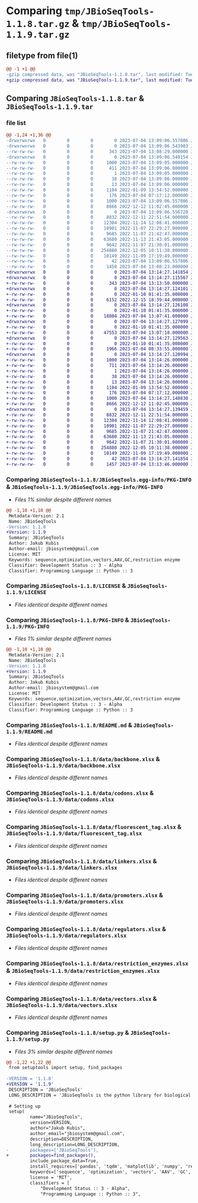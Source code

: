 # Comparing `tmp/JBioSeqTools-1.1.8.tar.gz` & `tmp/JBioSeqTools-1.1.9.tar.gz`

## filetype from file(1)

```diff
@@ -1 +1 @@
-gzip compressed data, was "JBioSeqTools-1.1.8.tar", last modified: Tue Jul  4 13:09:06 2023, max compression
+gzip compressed data, was "JBioSeqTools-1.1.9.tar", last modified: Tue Jul  4 13:14:27 2023, max compression
```

## Comparing `JBioSeqTools-1.1.8.tar` & `JBioSeqTools-1.1.9.tar`

### file list

```diff
@@ -1,24 +1,36 @@
-drwxrwxrwx   0        0        0        0 2023-07-04 13:09:06.557806 JBioSeqTools-1.1.8/
-drwxrwxrwx   0        0        0        0 2023-07-04 13:09:06.543903 JBioSeqTools-1.1.8/JBioSeqTools/
--rw-rw-rw-   0        0        0      343 2023-07-04 13:08:29.000000 JBioSeqTools-1.1.8/JBioSeqTools/__init__.py
-drwxrwxrwx   0        0        0        0 2023-07-04 13:09:06.549154 JBioSeqTools-1.1.8/JBioSeqTools.egg-info/
--rw-rw-rw-   0        0        0     1000 2023-07-04 13:09:05.000000 JBioSeqTools-1.1.8/JBioSeqTools.egg-info/PKG-INFO
--rw-rw-rw-   0        0        0      411 2023-07-04 13:09:06.000000 JBioSeqTools-1.1.8/JBioSeqTools.egg-info/SOURCES.txt
--rw-rw-rw-   0        0        0        1 2023-07-04 13:09:05.000000 JBioSeqTools-1.1.8/JBioSeqTools.egg-info/dependency_links.txt
--rw-rw-rw-   0        0        0       38 2023-07-04 13:09:06.000000 JBioSeqTools-1.1.8/JBioSeqTools.egg-info/requires.txt
--rw-rw-rw-   0        0        0       13 2023-07-04 13:09:06.000000 JBioSeqTools-1.1.8/JBioSeqTools.egg-info/top_level.txt
--rw-rw-rw-   0        0        0     1104 2022-01-09 13:54:52.000000 JBioSeqTools-1.1.8/LICENSE
--rw-rw-rw-   0        0        0      176 2023-07-04 07:17:12.000000 JBioSeqTools-1.1.8/MANIFEST.in
--rw-rw-rw-   0        0        0     1000 2023-07-04 13:09:06.557806 JBioSeqTools-1.1.8/PKG-INFO
--rw-rw-rw-   0        0        0     8666 2022-12-12 11:02:45.000000 JBioSeqTools-1.1.8/README.md
-drwxrwxrwx   0        0        0        0 2023-07-04 13:09:06.556720 JBioSeqTools-1.1.8/data/
--rw-rw-rw-   0        0        0     8832 2022-12-11 22:51:54.000000 JBioSeqTools-1.1.8/data/backbone.xlsx
--rw-rw-rw-   0        0        0    12304 2022-11-14 12:08:41.000000 JBioSeqTools-1.1.8/data/codons.xlsx
--rw-rw-rw-   0        0        0    10901 2022-11-07 22:29:27.000000 JBioSeqTools-1.1.8/data/fluorescent_tag.xlsx
--rw-rw-rw-   0        0        0     9685 2022-11-07 21:42:47.000000 JBioSeqTools-1.1.8/data/linkers.xlsx
--rw-rw-rw-   0        0        0    63680 2022-11-13 21:43:05.000000 JBioSeqTools-1.1.8/data/promoters.xlsx
--rw-rw-rw-   0        0        0     9642 2022-11-07 21:30:01.000000 JBioSeqTools-1.1.8/data/regulators.xlsx
--rw-rw-rw-   0        0        0   254880 2022-12-05 10:11:38.000000 JBioSeqTools-1.1.8/data/restriction_enzymes.xlsx
--rw-rw-rw-   0        0        0    10149 2022-11-09 17:19:49.000000 JBioSeqTools-1.1.8/data/vectors.xlsx
--rw-rw-rw-   0        0        0       42 2023-07-04 13:09:06.557806 JBioSeqTools-1.1.8/setup.cfg
--rw-rw-rw-   0        0        0     1458 2023-07-04 13:08:23.000000 JBioSeqTools-1.1.8/setup.py
+drwxrwxrwx   0        0        0        0 2023-07-04 13:14:27.141854 JBioSeqTools-1.1.9/
+drwxrwxrwx   0        0        0        0 2023-07-04 13:14:27.115567 JBioSeqTools-1.1.9/JBioSeqTools/
+-rw-rw-rw-   0        0        0      343 2023-07-04 13:13:50.000000 JBioSeqTools-1.1.9/JBioSeqTools/__init__.py
+drwxrwxrwx   0        0        0        0 2023-07-04 13:14:27.124101 JBioSeqTools-1.1.9/JBioSeqTools/api_elements/
+-rw-rw-rw-   0        0        0        0 2022-01-10 01:41:35.000000 JBioSeqTools-1.1.9/JBioSeqTools/api_elements/__init__.py
+-rw-rw-rw-   0        0        0     6152 2022-12-15 18:39:44.000000 JBioSeqTools-1.1.9/JBioSeqTools/api_elements/api.py
+drwxrwxrwx   0        0        0        0 2023-07-04 13:14:27.126108 JBioSeqTools-1.1.9/JBioSeqTools/seq_tools/
+-rw-rw-rw-   0        0        0        0 2022-01-10 01:41:35.000000 JBioSeqTools-1.1.9/JBioSeqTools/seq_tools/__init__.py
+-rw-rw-rw-   0        0        0    18804 2023-07-04 13:07:41.000000 JBioSeqTools-1.1.9/JBioSeqTools/seq_tools/seq_tools.py
+drwxrwxrwx   0        0        0        0 2023-07-04 13:14:27.127099 JBioSeqTools-1.1.9/JBioSeqTools/vector_build/
+-rw-rw-rw-   0        0        0        0 2022-01-10 01:41:35.000000 JBioSeqTools-1.1.9/JBioSeqTools/vector_build/__init__.py
+-rw-rw-rw-   0        0        0    47553 2023-07-04 13:07:18.000000 JBioSeqTools-1.1.9/JBioSeqTools/vector_build/vector_build.py
+drwxrwxrwx   0        0        0        0 2023-07-04 13:14:27.129563 JBioSeqTools-1.1.9/JBioSeqTools/vector_graph/
+-rw-rw-rw-   0        0        0        0 2022-01-10 01:41:35.000000 JBioSeqTools-1.1.9/JBioSeqTools/vector_graph/__init__.py
+-rw-rw-rw-   0        0        0     1966 2023-07-04 08:33:55.000000 JBioSeqTools-1.1.9/JBioSeqTools/vector_graph/graph_plot.py
+drwxrwxrwx   0        0        0        0 2023-07-04 13:14:27.120994 JBioSeqTools-1.1.9/JBioSeqTools.egg-info/
+-rw-rw-rw-   0        0        0     1000 2023-07-04 13:14:26.000000 JBioSeqTools-1.1.9/JBioSeqTools.egg-info/PKG-INFO
+-rw-rw-rw-   0        0        0      711 2023-07-04 13:14:26.000000 JBioSeqTools-1.1.9/JBioSeqTools.egg-info/SOURCES.txt
+-rw-rw-rw-   0        0        0        1 2023-07-04 13:14:26.000000 JBioSeqTools-1.1.9/JBioSeqTools.egg-info/dependency_links.txt
+-rw-rw-rw-   0        0        0       38 2023-07-04 13:14:26.000000 JBioSeqTools-1.1.9/JBioSeqTools.egg-info/requires.txt
+-rw-rw-rw-   0        0        0       13 2023-07-04 13:14:26.000000 JBioSeqTools-1.1.9/JBioSeqTools.egg-info/top_level.txt
+-rw-rw-rw-   0        0        0     1104 2022-01-09 13:54:52.000000 JBioSeqTools-1.1.9/LICENSE
+-rw-rw-rw-   0        0        0      176 2023-07-04 07:17:12.000000 JBioSeqTools-1.1.9/MANIFEST.in
+-rw-rw-rw-   0        0        0     1000 2023-07-04 13:14:27.140830 JBioSeqTools-1.1.9/PKG-INFO
+-rw-rw-rw-   0        0        0     8666 2022-12-12 11:02:45.000000 JBioSeqTools-1.1.9/README.md
+drwxrwxrwx   0        0        0        0 2023-07-04 13:14:27.139459 JBioSeqTools-1.1.9/data/
+-rw-rw-rw-   0        0        0     8832 2022-12-11 22:51:54.000000 JBioSeqTools-1.1.9/data/backbone.xlsx
+-rw-rw-rw-   0        0        0    12304 2022-11-14 12:08:41.000000 JBioSeqTools-1.1.9/data/codons.xlsx
+-rw-rw-rw-   0        0        0    10901 2022-11-07 22:29:27.000000 JBioSeqTools-1.1.9/data/fluorescent_tag.xlsx
+-rw-rw-rw-   0        0        0     9685 2022-11-07 21:42:47.000000 JBioSeqTools-1.1.9/data/linkers.xlsx
+-rw-rw-rw-   0        0        0    63680 2022-11-13 21:43:05.000000 JBioSeqTools-1.1.9/data/promoters.xlsx
+-rw-rw-rw-   0        0        0     9642 2022-11-07 21:30:01.000000 JBioSeqTools-1.1.9/data/regulators.xlsx
+-rw-rw-rw-   0        0        0   254880 2022-12-05 10:11:38.000000 JBioSeqTools-1.1.9/data/restriction_enzymes.xlsx
+-rw-rw-rw-   0        0        0    10149 2022-11-09 17:19:49.000000 JBioSeqTools-1.1.9/data/vectors.xlsx
+-rw-rw-rw-   0        0        0       42 2023-07-04 13:14:27.141854 JBioSeqTools-1.1.9/setup.cfg
+-rw-rw-rw-   0        0        0     1457 2023-07-04 13:13:46.000000 JBioSeqTools-1.1.9/setup.py
```

### Comparing `JBioSeqTools-1.1.8/JBioSeqTools.egg-info/PKG-INFO` & `JBioSeqTools-1.1.9/JBioSeqTools.egg-info/PKG-INFO`

 * *Files 1% similar despite different names*

```diff
@@ -1,10 +1,10 @@
 Metadata-Version: 2.1
 Name: JBioSeqTools
-Version: 1.1.8
+Version: 1.1.9
 Summary: JBioSeqTools
 Author: Jakub Kubis
 Author-email: jbiosystem@gmail.com
 License: MIT
 Keywords: sequence,optimization,vectors,AAV,GC,restriction enzyme
 Classifier: Development Status :: 3 - Alpha
 Classifier: Programming Language :: Python :: 3
```

### Comparing `JBioSeqTools-1.1.8/LICENSE` & `JBioSeqTools-1.1.9/LICENSE`

 * *Files identical despite different names*

### Comparing `JBioSeqTools-1.1.8/PKG-INFO` & `JBioSeqTools-1.1.9/PKG-INFO`

 * *Files 1% similar despite different names*

```diff
@@ -1,10 +1,10 @@
 Metadata-Version: 2.1
 Name: JBioSeqTools
-Version: 1.1.8
+Version: 1.1.9
 Summary: JBioSeqTools
 Author: Jakub Kubis
 Author-email: jbiosystem@gmail.com
 License: MIT
 Keywords: sequence,optimization,vectors,AAV,GC,restriction enzyme
 Classifier: Development Status :: 3 - Alpha
 Classifier: Programming Language :: Python :: 3
```

### Comparing `JBioSeqTools-1.1.8/README.md` & `JBioSeqTools-1.1.9/README.md`

 * *Files identical despite different names*

### Comparing `JBioSeqTools-1.1.8/data/backbone.xlsx` & `JBioSeqTools-1.1.9/data/backbone.xlsx`

 * *Files identical despite different names*

### Comparing `JBioSeqTools-1.1.8/data/codons.xlsx` & `JBioSeqTools-1.1.9/data/codons.xlsx`

 * *Files identical despite different names*

### Comparing `JBioSeqTools-1.1.8/data/fluorescent_tag.xlsx` & `JBioSeqTools-1.1.9/data/fluorescent_tag.xlsx`

 * *Files identical despite different names*

### Comparing `JBioSeqTools-1.1.8/data/linkers.xlsx` & `JBioSeqTools-1.1.9/data/linkers.xlsx`

 * *Files identical despite different names*

### Comparing `JBioSeqTools-1.1.8/data/promoters.xlsx` & `JBioSeqTools-1.1.9/data/promoters.xlsx`

 * *Files identical despite different names*

### Comparing `JBioSeqTools-1.1.8/data/regulators.xlsx` & `JBioSeqTools-1.1.9/data/regulators.xlsx`

 * *Files identical despite different names*

### Comparing `JBioSeqTools-1.1.8/data/restriction_enzymes.xlsx` & `JBioSeqTools-1.1.9/data/restriction_enzymes.xlsx`

 * *Files identical despite different names*

### Comparing `JBioSeqTools-1.1.8/data/vectors.xlsx` & `JBioSeqTools-1.1.9/data/vectors.xlsx`

 * *Files identical despite different names*

### Comparing `JBioSeqTools-1.1.8/setup.py` & `JBioSeqTools-1.1.9/setup.py`

 * *Files 3% similar despite different names*

```diff
@@ -1,22 +1,22 @@
 from setuptools import setup, find_packages
 
-VERSION = '1.1.8' 
+VERSION = '1.1.9' 
 DESCRIPTION = 'JBioSeqTools'
 LONG_DESCRIPTION = 'JBioSeqTools is the python library for biological sequence optimization (GC % content & codon frequency) for better expression of different species cells in vivo. It also allows building AAV vectors with the possibility of choosing sequences between ITRs such as transcript, promoter, enhancer, and molecular fluorescent tag. Finally, the user obtains ready for order construct with a whole sequence and visualization. Package description  on https://github.com/jkubis96/JBioSeqTools'
 
 # Setting up
 setup(
         name="JBioSeqTools", 
         version=VERSION,
         author="Jakub Kubis",
         author_email="jbiosystem@gmail.com",
         description=DESCRIPTION,
         long_description=LONG_DESCRIPTION,
-        packages=['JBioSeqTools'],
+        packages=find_packages(),
         include_package_data=True,
         install_requires=['pandas', 'tqdm', 'matplotlib', 'numpy', 'requests'],       
         keywords=['sequence', 'optimization', 'vectors', 'AAV', 'GC', 'restriction enzyme'],
         license = 'MIT',
         classifiers = [
             "Development Status :: 3 - Alpha",
             "Programming Language :: Python :: 3",
```

